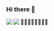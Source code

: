 ### Hi there 👋

<!--
**ilanky/ilanky** is a ✨ _special_ ✨ repository because its `README.md` (this file) appears on your GitHub profile.

Here are some ideas to get you started:

- 🔭 I’m currently working on ...
- 🌱 I’m currently learning ...
- 👯 I’m looking to collaborate on ...
- 🤔 I’m looking for help with ...
- 💬 Ask me about ...
- 📫 How to reach me: ...
- 😄 Pronouns: ...
- ⚡ Fun fact: ...
-->
🔭🔭🔭🔭🔭🔭🔭🔭
<span>
  <img align="left" src="https://github-readme-stats.vercel.app/api?username=ilanky&count_private=true&show_icons=true" />
</span>
<span>
  <img align="left" src="https://github-readme-stats.vercel.app/api/top-langs/?username=ilanky&hide=HTML,css,javascript" />
</span>
